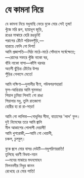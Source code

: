 # যে কামনা নিয়ে

যে কামনা নিয়ে মধুমাছি ফেরে বুকে মোর সেই তৃষা!  
খুঁজে মরি রূপ, ছায়াধূপ জুড়ি,  
রঙের মাঝারে হেরি রঙডুবি!  
পরাগের ঠোঁটে পরিমলগুঁড়ি,—  
হারায়ে ফেলি গো দিশা!  
আমি প্রজাপতি—মিঠা মাঠে-মাঠে সোঁদালে সর্ষেক্ষেতে;  
—রোদের সফরে খুঁজি নাকো ঘর,  
বাঁধি নাকো বাসা—কাঁপি থরথর  
অতসী ছুঁড়ির ঠোঁটের উপর  
শুঁড়ির গেলাসে মেতে!

আমি দক্ষিণা—দুলালীর বীণা, পউষপরশহারা!  
ফুল-আঙিয়ার আমি ঘুমভাঙা  
পিয়াল চুমিয়া পিলাই গো রাঙা  
পিয়ালার মধু, তুলি রাতজাগা  
হোরীর হা রা রা-সাড়া!

আমি গো লালিমা—গোধূলির সীমা, বাতাসের 'লাল' ফুল।  
দুই নিমেষের তরে আমি জ্বালি  
নীল আকাশের গোলাপী দেয়ালী!  
আমি খুশরোজী,—আমি গো খেয়ালী,  
চঞ্চল, চুল্‌বুল্।

বুকে জ্বলে মোর বাসর দেউটি—মধুপরিণয়রাতি!  
তুলিছে ধরণী বিধবা-নয়ন  
—মনের মাঝারে মদনমোহন  
মিলননদীর নিধুর কানন  
রেখেছে রে মোর পাতি!

